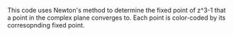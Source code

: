 This code uses Newton's method to determine the fixed point of z^3-1 that a point in the complex plane converges to. Each point is color-coded by its corresopnding fixed point.
